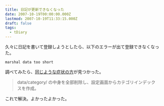 ```yaml
---
title: 日記が更新できなくなった
date: 2007-10-19T00:00:00.000Z
lastmod: 2007-10-19T11:33:15.000Z
draft: false
tags:
  - tDiary
---
```


久々に日記を書いて登録しようとしたら、以下のエラーが出て登録できなくなった。

```
marshal data too short
```

調べてみたら、[同じような症状の方](http://www.yhlee.org/diary/?date=20070822#p02)が見つかった。

> data/category/ の中身を全部削除し、設定画面からカテゴリインデックスを作成。

これで解決。よかったよかった。
